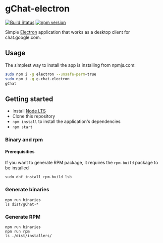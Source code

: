 # gChat-electron
[![Build Status](https://travis-ci.org/Jiri-Kremser/g-chat-electron.svg?branch=master)](https://travis-ci.org/Jiri-Kremser/g-chat-electron)
[![npm version](https://badge.fury.io/js/%40g-chat-electron.svg)](https://badge.fury.io/js/%40g-chat-electron)



Simple [Electron](http://electron.atom.io) application that works as a desktop client
for chat.google.com.


## Usage

The simplest way to install the app is installing from npmjs.com:

```bash
sudo npm i -g electron --unsafe-perm=true
sudo npm i -g g-chat-electron
gChat
```

## Getting started

- Install [Node LTS](https://nodejs.org)
- Clone this repository
- `npm install` to install the application's dependencies
- `npm start`

### Binary and rpm

#### Prerequisities
If you want to generate RPM package, it requires the `rpm-build` package to be installed

```
sudo dnf install rpm-build lsb
```

### Generate binaries

```
npm run binaries
ls dist/gChat-*
```

### Generate RPM

```
npm run binaries
npm run rpm
ls ./dist/installers/
```

